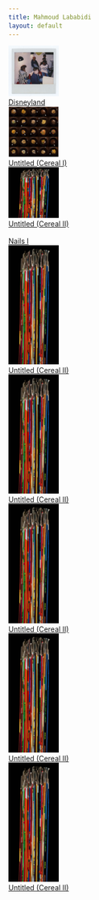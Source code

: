 ```yaml
---
title: Mahmoud Lababidi
layout: default
---
```

<div class="col-md-9 col-md-offset-3">
	<div class="projects-row">
		<div class="project-item-row">
			<a href="disneyland.html">
				<img src="img/childhood/amsterdam004.jpg" alt="" width="100 px">
				<br/>
				Disneyland
			</a>
		</div>
		<div class="project-item-row">
			<a href="cereal1.html">
				<img src="img/objects/surreal%20childhood-small.jpg" alt="" width="100 px">
				<br/>
				Untitled (Cereal I)
			</a>
		</div>
		<div class="project-item-row">
			<a href="cereal2.html">
				<img src="img/objects/cerealboxes-small.jpg" alt="" width="100 px" height="100px"/>
				<br/>
				Untitled (Cereal II)
			</a>
		</div>
		<div class="project-item-row">
			<a href="nails.html">
				<img src=img/objects/nails.jpg" alt="" width="100 px">
				<br/>
				Nails I
			</a>
		</div>
		<div class="project-item-row">
			<a href="cereal2.html">
				<img src="img/objects/cerealboxes-small.jpg" alt="" width="100 px">
				<br/>
				Untitled (Cereal II)
			</a>
		</div>
		<div class="project-item-row">
			<a href="cereal2.html">
				<img src="img/objects/cerealboxes-small.jpg" alt="" width="100 px">
				<br/>
				Untitled (Cereal II)
			</a>
		</div>
		<div class="project-item-row">
			<a href="cereal2.html">
				<img src="img/objects/cerealboxes-small.jpg" alt="" width="100 px">
				<br/>
				Untitled (Cereal II)
			</a>
		</div>
		<div class="project-item-row">
			<a href="cereal2.html">
				<img src="img/objects/cerealboxes-small.jpg" alt="" width="100 px">
				<br/>
				Untitled (Cereal II)
			</a>
		</div>
		<div class="project-item-row">
			<a href="cereal2.html">
				<img src="img/objects/cerealboxes-small.jpg" alt="" width="100 px">
				<br/>
				Untitled (Cereal II)
			</a>
		</div>
	</div>
</div>